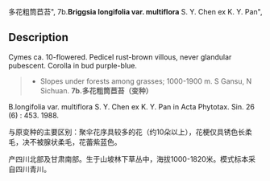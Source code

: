 多花粗筒苣苔",
7b.**Briggsia longifolia var. multiflora** S. Y. Chen ex K. Y. Pan",

## Description
Cymes ca. 10-flowered. Pedicel rust-brown villous, never glandular pubescent. Corolla in bud purple-blue.

> * Slopes under forests among grasses; 1000-1900 m. S Gansu, N Sichuan.
**7b.多花粗筒苣苔（变种）**

B.longifolia var. multiflora S. Y. Chen ex K. Y. Pan in Acta Phytotax. Sin. 26 (6) : 453. 1988.

与原变种的主要区别：聚伞花序具较多的花（约10朵以上），花梗仅具锈色长柔毛，决不被腺状柔毛，花蕾紫蓝色。

产四川北部及甘肃南部。生于山坡林下草丛中，海拔1000-1820米。模式标本采自四川青川。
